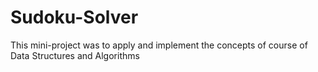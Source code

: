 # Sudoku-Solver
 This mini-project was to apply and implement the concepts of course of Data Structures and Algorithms
